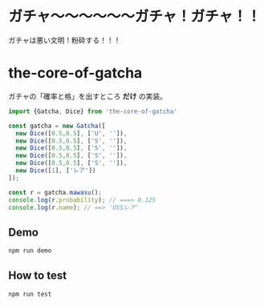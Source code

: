 # ガチャ〜〜〜〜〜〜ガチャ！ガチャ！！

ガチャは悪い文明！粉砕する！！！

# the-core-of-gatcha

ガチャの「確率と格」を出すところ **だけ** の実装。

```js
import {Gatcha, Dice} from 'the-core-of-gatcha'

const gatcha = new Gatcha([
  new Dice([0.5,0.5], ['U', '']),
  new Dice([0.5,0.5], ['S', '']),
  new Dice([0.5,0.5], ['S', '']),
  new Dice([0.5,0.5], ['S', '']),
  new Dice([0.5,0.5], ['S', '']),
  new Dice([1], ['レア'])
]);

const r = gatcha.mawasu();
console.log(r.probability); // ===> 0.125
console.log(r.name); // ==> 'USSレア'
```

## Demo

```bash
npm run demo
```

## How to test

```bash
npm run test
```

